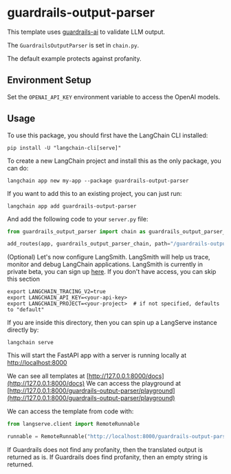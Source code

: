 
# guardrails-output-parser

This template uses [guardrails-ai](https://github.com/guardrails-ai/guardrails) to validate LLM output. 

The `GuardrailsOutputParser` is set in `chain.py`.
 
The default example protects against profanity.

## Environment Setup

Set the `OPENAI_API_KEY` environment variable to access the OpenAI models.

## Usage

To use this package, you should first have the LangChain CLI installed:

```shell
pip install -U "langchain-cli[serve]"
```

To create a new LangChain project and install this as the only package, you can do:

```shell
langchain app new my-app --package guardrails-output-parser
```

If you want to add this to an existing project, you can just run:

```shell
langchain app add guardrails-output-parser
```

And add the following code to your `server.py` file:
```python
from guardrails_output_parser import chain as guardrails_output_parser_chain

add_routes(app, guardrails_output_parser_chain, path="/guardrails-output-parser")
```

(Optional) Let's now configure LangSmith. 
LangSmith will help us trace, monitor and debug LangChain applications. 
LangSmith is currently in private beta, you can sign up [here](https://smith.langchain.com/). 
If you don't have access, you can skip this section


```shell
export LANGCHAIN_TRACING_V2=true
export LANGCHAIN_API_KEY=<your-api-key>
export LANGCHAIN_PROJECT=<your-project>  # if not specified, defaults to "default"
```

If you are inside this directory, then you can spin up a LangServe instance directly by:

```shell
langchain serve
```

This will start the FastAPI app with a server is running locally at 
[http://localhost:8000](http://localhost:8000)

We can see all templates at [http://127.0.0.1:8000/docs](http://127.0.0.1:8000/docs)
We can access the playground at [http://127.0.0.1:8000/guardrails-output-parser/playground](http://127.0.0.1:8000/guardrails-output-parser/playground)  

We can access the template from code with:

```python
from langserve.client import RemoteRunnable

runnable = RemoteRunnable("http://localhost:8000/guardrails-output-parser")
```

If Guardrails does not find any profanity, then the translated output is returned as is. If Guardrails does find profanity, then an empty string is returned.
